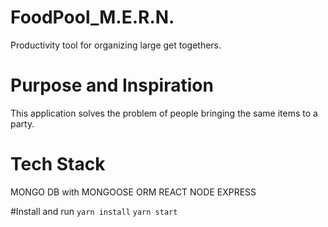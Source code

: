 # FoodPool_M.E.R.N.
Productivity tool for organizing large get togethers.

# Purpose and Inspiration
This application solves the problem of people bringing the same items to a party.

# Tech Stack
MONGO DB with MONGOOSE ORM
REACT
NODE
EXPRESS


#Install and run
`yarn install`
`yarn start`
